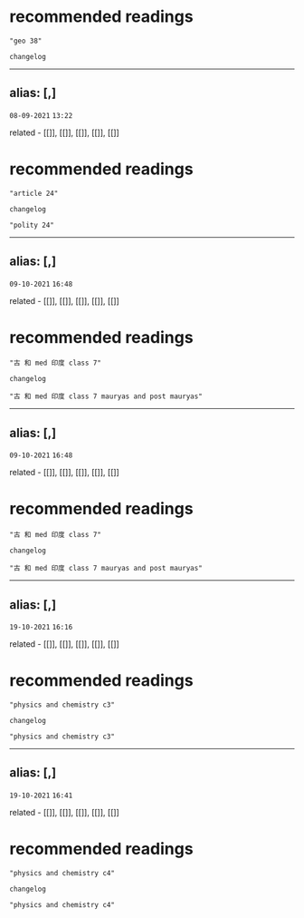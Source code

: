 # recommended readings
```query
"geo 38"
```

```plain
changelog

```



---
alias: [,]
---
`08-09-2021`
`13:22`

related - [[]], [[]], [[]], [[]], [[]]

# recommended readings
```query
"article 24"
```

```plain
changelog

```

```query
"polity 24"
```





---
alias: [,]
---
`09-10-2021`
`16:48`

related - [[]], [[]], [[]], [[]], [[]]

# recommended readings
```query
"古 和 med 印度 class 7"
```

```plain
changelog

```

```query
"古 和 med 印度 class 7 mauryas and post mauryas"
```



---
alias: [,]
---
`09-10-2021`
`16:48`

related - [[]], [[]], [[]], [[]], [[]]

# recommended readings
```query
"古 和 med 印度 class 7"
```

```plain
changelog

```

```query
"古 和 med 印度 class 7 mauryas and post mauryas"
```





---
alias: [,]
---
`19-10-2021`
`16:16`

related - [[]], [[]], [[]], [[]], [[]]

# recommended readings
```query
"physics and chemistry c3"
```

```plain
changelog

```

```query
"physics and chemistry c3"
```





---
alias: [,]
---
`19-10-2021`
`16:41`

related - [[]], [[]], [[]], [[]], [[]]

# recommended readings
```query
"physics and chemistry c4"
```

```plain
changelog

```

```query
"physics and chemistry c4"
```

